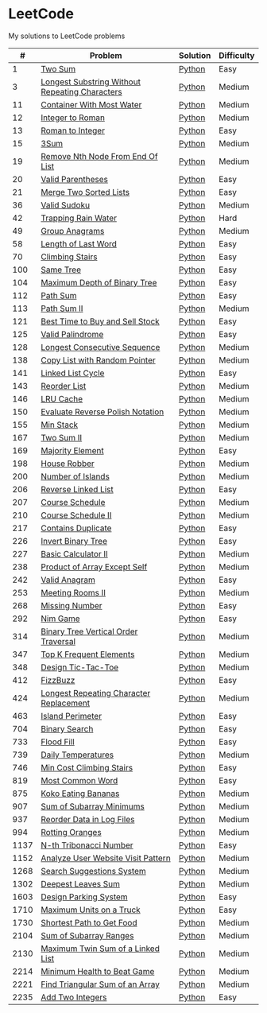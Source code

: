 # LeetCode
My solutions to LeetCode problems

| # | Problem | Solution | Difficulty |
|---| ------- | -------- | ---------- |
| 1 | [Two Sum](https://leetcode.com/problems/two-sum) | [Python](https://github.com/kmawhinney/leetcode/blob/main/solutions/python/two_sum.py) | Easy |
| 3 | [Longest Substring Without Repeating Characters](https://leetcode.com/problems/longest-substring-without-repeating-characters/) | [Python](https://github.com/kmawhinney/leetcode/blob/main/solutions/python/longest_substring_without_repeating_characters.py) | Medium |
| 11 | [Container With Most Water](https://leetcode.com/problems/container-with-most-water/) | [Python](https://github.com/kmawhinney/leetcode/blob/main/solutions/python/container_with_most_water.py) | Medium |
| 12 | [Integer to Roman](https://leetcode.com/problems/integer-to-roman/) | [Python](https://github.com/kmawhinney/leetcode/blob/main/solutions/python/integer_to_roman.py) | Medium |
| 13 | [Roman to Integer](https://leetcode.com/problems/roman-to-integer/) | [Python](https://github.com/kmawhinney/leetcode/blob/main/solutions/python/roman_to_integer.py) | Easy |
| 15 | [3Sum](https://leetcode.com/problems/3sum/) | [Python](https://github.com/kmawhinney/leetcode/blob/main/solutions/python/3sum.py) | Medium |
| 19 | [Remove Nth Node From End Of List](https://leetcode.com/problems/remove-nth-node-from-end-of-list/) | [Python](https://github.com/kmawhinney/leetcode/blob/main/solutions/python/remove_nth_node_from_end_of_list.py) | Medium |
| 20 | [Valid Parentheses](https://leetcode.com/problems/valid-parentheses/) | [Python](https://github.com/kmawhinney/leetcode/blob/main/solutions/python/valid_parentheses.py) | Easy |
| 21 | [Merge Two Sorted Lists](https://leetcode.com/problems/merge-two-sorted-lists/) | [Python](https://github.com/kmawhinney/leetcode/blob/main/solutions/python/merge_two_sorted_lists.py) | Easy |
| 36 | [Valid Sudoku](https://leetcode.com/problems/valid-sudoku/) | [Python](https://github.com/kmawhinney/leetcode/blob/main/solutions/python/valid_sudoku.py) | Medium |
| 42 | [Trapping Rain Water](https://leetcode.com/problems/trapping-rain-water/) | [Python](https://github.com/kmawhinney/leetcode/blob/main/solutions/python/trapping_rain_water.py) | Hard |
| 49 | [Group Anagrams](https://leetcode.com/problems/group-anagrams/) | [Python](https://github.com/kmawhinney/leetcode/blob/main/solutions/python/group_anagrams.py) | Medium |
| 58 | [Length of Last Word](https://leetcode.com/problems/length-of-last-word/) | [Python](https://github.com/kmawhinney/leetcode/blob/main/solutions/python/length_of_last_word.py) | Easy |
| 70 | [Climbing Stairs](https://leetcode.com/problems/climbing-stairs/) | [Python](https://github.com/kmawhinney/leetcode/blob/main/solutions/python/climbing_stairs.py) | Easy |
| 100 | [Same Tree](https://leetcode.com/problems/same-tree/) | [Python](https://github.com/kmawhinney/leetcode/blob/main/solutions/python/same_tree.py) | Easy |
| 104 | [Maximum Depth of Binary Tree](https://leetcode.com/problems/maximum-depth-of-binary-tree/) | [Python](https://github.com/kmawhinney/leetcode/blob/main/solutions/python/maximum_depth_of_binary_tree.py) | Easy |
| 112 | [Path Sum](https://leetcode.com/problems/path-sum/) | [Python](https://github.com/kmawhinney/leetcode/blob/main/solutions/python/path_sum.py) | Easy |
| 113 | [Path Sum II](https://leetcode.com/problems/path-sum-ii/) | [Python](https://github.com/kmawhinney/leetcode/blob/main/solutions/python/path_sum_II.py) | Medium |
| 121 | [Best Time to Buy and Sell Stock](https://leetcode.com/problems/best-time-to-buy-and-sell-stock/) | [Python](https://github.com/kmawhinney/leetcode/blob/main/solutions/python/best_time_to_buy_and_sell_stock.py) | Easy |
| 125 | [Valid Palindrome](https://leetcode.com/problems/valid-palindrome/) | [Python](https://github.com/kmawhinney/leetcode/blob/main/solutions/python/valid_palindrome.py) | Easy |
| 128 | [Longest Consecutive Sequence](https://leetcode.com/problems/longest-consecutive-sequence/) | [Python](https://github.com/kmawhinney/leetcode/blob/main/solutions/python/longest_consecutive_sequence.py) | Medium |
| 138 | [Copy List with Random Pointer](https://leetcode.com/problems/copy-list-with-random-pointer/) | [Python](https://github.com/kmawhinney/leetcode/blob/main/solutions/python/copy_list_with_random_pointer.py) | Medium |
| 141 | [Linked List Cycle](https://leetcode.com/problems/linked-list-cycle/) | [Python](https://github.com/kmawhinney/leetcode/blob/main/solutions/python/linked_list_cycle.py) | Easy |
| 143 | [Reorder List](https://leetcode.com/problems/reorder-list/) | [Python](https://github.com/kmawhinney/leetcode/blob/main/solutions/python/reorder_list.py) | Medium |
| 146 | [LRU Cache](https://leetcode.com/problems/lru-cache/) | [Python](https://github.com/kmawhinney/leetcode/blob/main/solutions/python/lru_cache.py) | Medium
| 150 | [Evaluate Reverse Polish Notation](https://leetcode.com/problems/evaluate-reverse-polish-notation/) | [Python](https://github.com/kmawhinney/leetcode/blob/main/solutions/python/evaluate_reverse_polish_notation.py) | Medium |
| 155 | [Min Stack](https://leetcode.com/problems/min-stack/) | [Python](https://github.com/kmawhinney/leetcode/blob/main/solutions/python/min_stack.py) | Medium |
| 167 | [Two Sum II](https://leetcode.com/problems/two-sum-ii-input-array-is-sorted/) | [Python](https://github.com/kmawhinney/leetcode/blob/main/solutions/python/two_sum_II.py) | Medium |
| 169 | [Majority Element](https://leetcode.com/problems/majority-element/) | [Python](https://github.com/kmawhinney/leetcode/blob/main/solutions/python/majority_element.py) | Easy |
| 198 | [House Robber](https://leetcode.com/problems/house-robber/) | [Python](https://github.com/kmawhinney/leetcode/blob/main/solutions/python/house_robber.py) | Medium |
| 200 | [Number of Islands](https://leetcode.com/problems/number-of-islands/) | [Python](https://github.com/kmawhinney/leetcode/blob/main/solutions/python/number_of_islands.py) | Medium |
| 206 | [Reverse Linked List](https://leetcode.com/problems/reverse-linked-list/) | [Python](https://github.com/kmawhinney/leetcode/blob/main/solutions/python/reverse_linked_list.py) | Easy |
| 207 | [Course Schedule](https://leetcode.com/problems/course-schedule/) | [Python](https://github.com/kmawhinney/leetcode/blob/main/solutions/python/course_schedule.py) | Medium |
| 210 | [Course Schedule II](https://leetcode.com/problems/course-schedule-ii/) | [Python](https://github.com/kmawhinney/leetcode/blob/main/solutions/python/course_schedule_II.py) | Medium |
| 217 | [Contains Duplicate](https://leetcode.com/problems/contains-duplicate/) | [Python](https://github.com/kmawhinney/leetcode/blob/main/solutions/python/contains_duplicate.py) | Easy |
| 226 | [Invert Binary Tree](https://leetcode.com/problems/invert-binary-tree/) | [Python](https://github.com/kmawhinney/leetcode/blob/main/solutions/python/invert_binary_tree.py) | Easy |
| 227 | [Basic Calculator II](https://leetcode.com/problems/basic-calculator-ii/) | [Python](https://github.com/kmawhinney/leetcode/blob/main/solutions/python/basic_calculator_II.py) | Medium |
| 238 | [Product of Array Except Self](https://leetcode.com/problems/product-of-array-except-self/) | [Python](https://github.com/kmawhinney/leetcode/blob/main/solutions/python/product_of_array_except_self.py) | Medium |
| 242 | [Valid Anagram](https://leetcode.com/problems/valid-anagram/) | [Python](https://github.com/kmawhinney/leetcode/blob/main/solutions/python/valid_anagram.py) | Easy |
| 253 | [Meeting Rooms II](https://leetcode.com/problems/meeting-rooms-ii/) | [Python](https://github.com/kmawhinney/leetcode/blob/main/solutions/python/meeting_rooms_II.py) | Medium |
| 268 | [Missing Number](https://leetcode.com/problems/missing-number/) | [Python](https://github.com/kmawhinney/leetcode/blob/main/solutions/python/missing_number.py) | Easy |
| 292 | [Nim Game](https://leetcode.com/problems/nim-game/) | [Python](https://github.com/kmawhinney/leetcode/blob/main/solutions/python/nim_game.py) | Easy |
| 314 | [Binary Tree Vertical Order Traversal](https://leetcode.com/problems/binary-tree-vertical-order-traversal/) | [Python](https://github.com/kmawhinney/leetcode/blob/main/solutions/python/binary_tree_vertical_order_traversal.py) | Medium |
| 347 | [Top K Frequent Elements](https://leetcode.com/problems/top-k-frequent-elements/) | [Python](https://github.com/kmawhinney/leetcode/blob/main/solutions/python/top_k_frequent_elements.py) | Medium |
| 348 | [Design Tic-Tac-Toe](https://leetcode.com/problems/design-tic-tac-toe/) | [Python](https://github.com/kmawhinney/leetcode/blob/main/solutions/python/design_tic-tac-toe.py) | Medium |
| 412 | [FizzBuzz](https://leetcode.com/problems/fizz-buzz/) | [Python](https://github.com/kmawhinney/leetcode/blob/main/solutions/python/fizzbuzz.py) | Easy |
| 424 | [Longest Repeating Character Replacement](https://leetcode.com/problems/longest-repeating-character-replacement/) | [Python](https://github.com/kmawhinney/leetcode/blob/main/solutions/python/longest_repeating_character_replacement.py) | Medium |
| 463 | [Island Perimeter](https://leetcode.com/problems/island-perimeter/) | [Python](https://github.com/kmawhinney/leetcode/blob/main/solutions/python/island_perimeter.py) | Easy |
| 704 | [Binary Search](https://leetcode.com/problems/binary-search/) | [Python](https://github.com/kmawhinney/leetcode/blob/main/solutions/python/binary_search.py) | Easy |
| 733 | [Flood Fill](https://leetcode.com/problems/flood-fill/) | [Python](https://github.com/kmawhinney/leetcode/blob/main/solutions/python/flood_fill.py) | Easy |
| 739 | [Daily Temperatures](https://leetcode.com/problems/daily-temperatures/) | [Python](https://github.com/kmawhinney/leetcode/blob/main/solutions/python/daily_temperatures.py) | Medium |
| 746 | [Min Cost Climbing Stairs](https://leetcode.com/problems/min-cost-climbing-stairs/) | [Python](https://github.com/kmawhinney/leetcode/blob/main/solutions/python/min_cost_climbing_stairs.py) | Easy |
| 819 | [Most Common Word](https://leetcode.com/problems/most-common-word/) | [Python](https://github.com/kmawhinney/leetcode/blob/main/solutions/python/most_common_word.py) | Easy |
| 875 | [Koko Eating Bananas](https://leetcode.com/problems/koko-eating-bananas/) | [Python](https://github.com/kmawhinney/leetcode/blob/main/solutions/python/koko_eating_bananas.py) | Medium |
| 907 | [Sum of Subarray Minimums](https://leetcode.com/problems/sum-of-subarray-minimums/) | [Python](https://github.com/kmawhinney/leetcode/blob/main/solutions/python/sum_of_subarray_minimums.py) | Medium |
| 937 | [Reorder Data in Log Files](https://leetcode.com/problems/reorder-data-in-log-files/) | [Python](https://github.com/kmawhinney/leetcode/blob/main/solutions/python/reorder_data_in_log_files.py) | Medium |
| 994 | [Rotting Oranges](https://leetcode.com/problems/rotting-oranges/) | [Python](https://github.com/kmawhinney/leetcode/blob/main/solutions/python/rotting_oranges.py) | Medium |
| 1137 | [N-th Tribonacci Number](https://leetcode.com/problems/n-th-tribonacci-number/) | [Python](https://github.com/kmawhinney/leetcode/blob/main/solutions/python/n-th_tribonacci_number.py) | Easy |
| 1152 | [Analyze User Website Visit Pattern](https://leetcode.com/problems/analyze-user-website-visit-pattern/) | [Python](https://github.com/kmawhinney/leetcode/blob/main/solutions/python/analyze_user_website_visit_pattern.py) | Medium |
| 1268 | [Search Suggestions System](https://leetcode.com/problems/search-suggestions-system/) | [Python](https://github.com/kmawhinney/leetcode/blob/main/solutions/python/search_suggestions_system.py) | Medium |
| 1302 | [Deepest Leaves Sum](https://leetcode.com/problems/deepest-leaves-sum/) | [Python](https://github.com/kmawhinney/leetcode/blob/main/solutions/python/deepest_leaves_sum.py) | Medium |
| 1603 | [Design Parking System](https://leetcode.com/problems/design-parking-system/) | [Python](https://github.com/kmawhinney/leetcode/blob/main/solutions/python/design_parking_system.py) | Easy |
| 1710 | [Maximum Units on a Truck](https://leetcode.com/problems/maximum-units-on-a-truck/) | [Python](https://github.com/kmawhinney/leetcode/blob/main/solutions/python/maximum_units_on_a_truck.py) | Easy |
| 1730 | [Shortest Path to Get Food](https://leetcode.com/problems/shortest-path-to-get-food/) | [Python](https://github.com/kmawhinney/leetcode/blob/main/solutions/python/shortest_path_to_get_food.py) | Medium |
| 2104 | [Sum of Subarray Ranges](https://leetcode.com/problems/sum-of-subarray-ranges/) | [Python](https://github.com/kmawhinney/leetcode/blob/main/solutions/python/sum_of_subarray_ranges.py) | Medium |
| 2130 | [Maximum Twin Sum of a Linked List](https://leetcode.com/problems/maximum-twin-sum-of-a-linked-list/) | [Python](https://github.com/kmawhinney/leetcode/blob/main/solutions/python/maximum_twin_sum_of_a_linked_list.py) | Medium |
| 2214 | [Minimum Health to Beat Game](https://leetcode.com/problems/minimum-health-to-beat-game) | [Python](https://github.com/kmawhinney/leetcode/blob/main/solutions/python/minimum_health_to_beat_game.py) | Medium |
| 2221 | [Find Triangular Sum of an Array](https://leetcode.com/problems/find-triangular-sum-of-an-array/) | [Python](https://github.com/kmawhinney/leetcode/blob/main/solutions/python/find_triangular_sum_of_an_array.py) | Medium |
| 2235 | [Add Two Integers](https://leetcode.com/problems/add-two-integers/) | [Python](https://github.com/kmawhinney/leetcode/blob/main/solutions/python/add_two_integers.py) | Easy |
